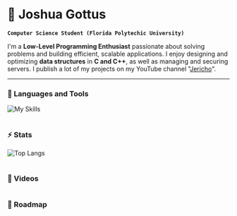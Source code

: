 # 🚀 Joshua Gottus

**`Computer Science Student (Florida Polytechic University)`**

I'm a **Low-Level Programming Enthusiast** passionate about solving problems and building efficient, scalable applications. I enjoy designing and optimizing **data structures** in **C and C++**, as well as managing and securing servers. I publish a lot of my projects on my YouTube channel "[Jericho](https://www.youtube.com/channel/UCRNCgtlNqoQ4Tn6aHx5t6VA)".

<!---
<p align="left">
      <a href="https://www.youtube.com/channel/UCRNCgtlNqoQ4Tn6aHx5t6VA?sub_confirmation=1">
         <img alt="youtube subscribers" title="Subscribe to my YouTube channel" src="https://custom-icon-badges.demolab.com/youtube/channel/subscribers/UCRNCgtlNqoQ4Tn6aHx5t6VA?color=%23E05D44&label=SUBSCRIBE&logo=video&logoColor=white&style=for-the-badge&labelColor=CE4630"/></a> 
      <a href="https://www.youtube.com/channel/UCRNCgtlNqoQ4Tn6aHx5t6VA">
         <img alt="youtube views" title="YouTube views" src="https://custom-icon-badges.demolab.com/youtube/channel/views/UCRNCgtlNqoQ4Tn6aHx5t6VA?color=%23E1AD0E&logo=eye&logoColor=white&style=for-the-badge&labelColor=C79600"/></a> 
      <a href="https://github.com/jr-cho?tab=followers">
         <img alt="followers" title="Follow me on Github" src="https://custom-icon-badges.demolab.com/github/followers/jr-cho?color=236ad3&labelColor=1155ba&style=for-the-badge&logo=person-add&label=Follow&logoColor=white"/></a>
      <a href="https://github.com/jr-cho?tab=repositories&sort=stargazers">
         <img alt="total stars" title="Total stars on GitHub" src="https://custom-icon-badges.demolab.com/github/stars/jr-cho?color=55960c&style=for-the-badge&labelColor=488207&logo=star"/></a>
   </p>
--->
---

### 🧰 Languages and Tools
![My Skills](https://skillicons.dev/icons?i=c,cpp,py,rust,java,linux,git,docker)

#

### ⚡ Stats
![Top Langs](https://github-readme-stats.vercel.app/api/top-langs/?username=jr-cho&layout=compact&theme=tokyonight)

#

### 📸 Videos


#

### 🚗 Roadmap

#
